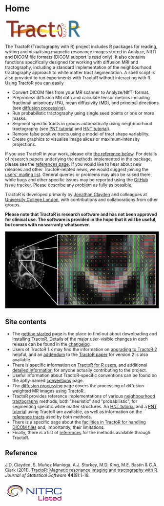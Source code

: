 # Home

<img class="graphic" src="logo.png" alt="TractoR logo" />

The TractoR (Tractography with R) project includes R packages for reading, writing and visualising magnetic resonance images stored in Analyze, NIfTI and DICOM file formats (DICOM support is read only). It also contains functions specifically designed for working with diffusion MRI and tractography, including a standard implementation of the neighbourhood tractography approach to white matter tract segmentation. A shell script is also provided to run experiments with TractoR without interacting with R. Using TractoR you can easily

* Convert DICOM files from your MR scanner to Analyze/NIfTI format.
* Preprocess diffusion MR data and calculate tensor metrics including fractional anisotropy (FA), mean diffusivity (MD), and principal directions (see [diffusion processing](diffusion-processing.html)).
* Run probabilistic tractography using single seed points or one or more masks.
* Segment specific tracts in groups automatically using neighbourhood tractography (see [PNT tutorial](PNT-tutorial.html) and [HNT tutorial](HNT-tutorial.html)).
* Remove false positive tracts using a model of tract shape variability.
* Create graphics to visualise image slices or maximum-intensity projections.

If you use TractoR in your work, please cite [the reference below](#reference). For details of research papers underlying the methods implemented in the package, please see the [references page](references.html). If you would like to hear about new releases and other TractoR-related news, we would suggest joining the [users' mailing list](https://www.jiscmail.ac.uk/cgi-bin/webadmin?A0=TRACTOR). General queries or problems may also be raised there, while bugs and other specific issues may be reported using the [GitHub issue tracker](https://github.com/jonclayden/tractor/issues). Please describe any problem as fully as possible.

TractoR is developed primarily by [Jonathan Clayden](http://www.homepages.ucl.ac.uk/~sejjjd2/) and colleagues at [University College London](http://www.ucl.ac.uk), with contributions and collaborations from other groups.

**Please note that TractoR is research software and has not been approved for clinical use. The software is provided in the hope that it will be useful, but comes with no warranty whatsoever.**

![Diffusion principal directions](principal-directions.png)

## Site contents

- The [getting started](getting-started.html) page is the place to find out about downloading and installing TractoR. Details of the major user-visible changes in each release can be found in the [changelog](changelog.html).
- Users of TractoR 1.x may find the information on [upgrading to TractoR 2](upgrading-to-TractoR-2.html) helpful, and an [addendum](paper-addendum.html) to the [TractoR paper](http://www.jstatsoft.org/v44/i08/) for version 2 is also available.
- There is specific information on [TractoR for R users](TractoR-for-R-users.html), and additional [detailed information](guidelines-for-contributors.html) for anyone actually contributing to the project.
- Useful information about TractoR-specific conventions can be found on the aptly-named [conventions](conventions.html) page.
- The [diffusion processing](diffusion-processing.html) page covers the processing of diffusion-weighted MR images using TractoR.
- TractoR provides reference implementations of various [neighbourhood tractography](http://www.homepages.ucl.ac.uk/~sejjjd2/research/#neighbourhood-tractography) methods, both "heuristic" and "probabilistic", for segmenting specific white matter structures. An [HNT tutorial](HNT-tutorial.html) and a [PNT tutorial](PNT-tutorial.html) using TractoR are available, as well as information on the [reference tracts](reference-tracts.html) used by both methods.
- There is a specific page about the [facilities in TractoR for handling DICOM files](TractoR-and-DICOM.html) and, importantly, their limitations.
- Finally, there is a list of [references](references.html) for the methods available through TractoR.

## Reference

J.D. Clayden, S. Muñoz Maniega, A.J. Storkey, M.D. King, M.E. Bastin & C.A. Clark (2011). [TractoR: Magnetic resonance imaging and tractography with R](http://www.jstatsoft.org/v44/i08/). _Journal of Statistical Software_ **44**(8):1-18.

[![NITRC logo](nitrc.png)](http://www.nitrc.org/projects/tractor)
